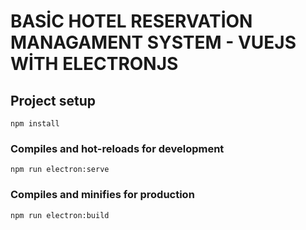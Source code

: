 # BASİC HOTEL RESERVATİON MANAGAMENT SYSTEM - VUEJS WİTH ELECTRONJS

## Project setup
```
npm install
```

### Compiles and hot-reloads for development
```
npm run electron:serve
```

### Compiles and minifies for production
```
npm run electron:build
```
